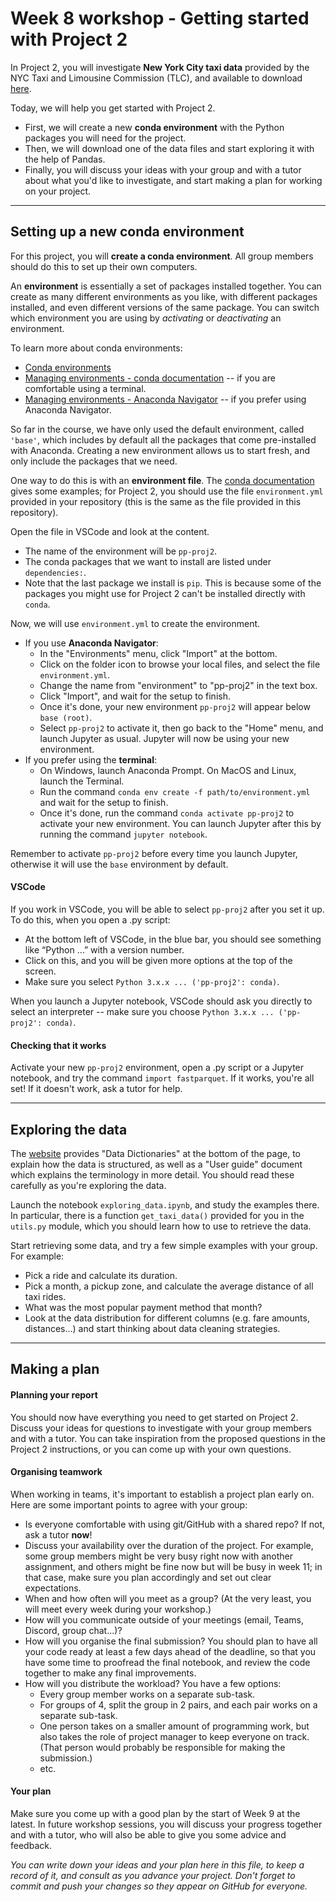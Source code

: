 # Week 8 workshop - Getting started with Project 2

In Project 2, you will investigate **New York City taxi data** provided by the NYC Taxi and Limousine Commission (TLC), and available to download [here](https://www1.nyc.gov/site/tlc/about/tlc-trip-record-data.page).

Today, we will help you get started with Project 2.

- First, we will create a new **conda environment** with the Python packages you will need for the project.
- Then, we will download one of the data files and start exploring it with the help of Pandas.
- Finally, you will discuss your ideas with your group and with a tutor about what you'd like to investigate, and start making a plan for working on your project.

---
## Setting up a new conda environment

For this project, you will **create a conda environment**. All group members should do this to set up their own computers.

An **environment** is essentially a set of packages installed together. You can create as many different environments as you like, with different packages installed, and even different versions of the same package. You can switch which environment you are using by *activating* or *deactivating* an environment.

To learn more about conda environments:

- [Conda environments](https://conda.io/projects/conda/en/latest/user-guide/concepts/environments.html)
- [Managing environments - conda documentation](https://conda.io/projects/conda/en/latest/user-guide/tasks/manage-environments.html) -- if you are comfortable using a terminal.
- [Managing environments - Anaconda Navigator](https://docs.anaconda.com/anaconda/navigator/tutorials/manage-environments/#creating-a-new-environment) -- if you prefer using Anaconda Navigator.

So far in the course, we have only used the default environment, called `'base'`, which includes by default all the packages that come pre-installed with Anaconda. Creating a new environment allows us to start fresh, and only include the packages that we need.

One way to do this is with an **environment file**. The [conda documentation](https://docs.conda.io/projects/conda/en/latest/user-guide/tasks/manage-environments.html#create-env-file-manually) gives some examples; for Project 2, you should use the file `environment.yml` provided in your repository (this is the same as the file provided in this repository).

Open the file in VSCode and look at the content.

- The name of the environment will be `pp-proj2`.
- The conda packages that we want to install are listed under `dependencies:`.
- Note that the last package we install is `pip`. This is because some of the packages you might use for Project 2 can't be installed directly with `conda`.

Now, we will use `environment.yml` to create the environment.

- If you use **Anaconda Navigator**:
    - In the "Environments" menu, click "Import" at the bottom.
    - Click on the folder icon to browse your local files, and select the file `environment.yml`.
    - Change the name from "environment" to "pp-proj2" in the text box.
    - Click "Import", and wait for the setup to finish.
    - Once it's done, your new environment `pp-proj2` will appear below `base (root)`.
    - Select `pp-proj2` to activate it, then go back to the "Home" menu, and launch Jupyter as usual. Jupyter will now be using your new environment.
- If you prefer using the **terminal**:
    - On Windows, launch Anaconda Prompt. On MacOS and Linux, launch the Terminal.
    - Run the command `conda env create -f path/to/environment.yml` and wait for the setup to finish.
    - Once it's done, run the command `conda activate pp-proj2` to activate your new environment. You can launch Jupyter after this by running the command `jupyter notebook`.

Remember to activate `pp-proj2` before every time you launch Jupyter, otherwise it will use the `base` environment by default.

#### VSCode

If you work in VSCode, you will be able to select `pp-proj2` after you set it up. To do this, when you open a .py script:

- At the bottom left of VSCode, in the blue bar, you should see something like “Python …” with a version number.
- Click on this, and you will be given more options at the top of the screen.
- Make sure you select `Python 3.x.x ... ('pp-proj2': conda)`.

When you launch a Jupyter notebook, VSCode should ask you directly to select an interpreter -- make sure you choose `Python 3.x.x ... ('pp-proj2': conda)`.

#### Checking that it works

Activate your new `pp-proj2` environment, open a .py script or a Jupyter notebook, and try the command `import fastparquet`. If it works, you're all set! If it doesn't work, ask a tutor for help.

---

## Exploring the data

The [website](https://www.nyc.gov/site/tlc/about/tlc-trip-record-data.page) provides "Data Dictionaries" at the bottom of the page, to explain how the data is structured, as well as a "User guide" document which explains the terminology in more detail. You should read these carefully as you're exploring the data.

Launch the notebook `exploring_data.ipynb`, and study the examples there. In particular, there is a function `get_taxi_data()` provided for you in the `utils.py` module, which you should learn how to use to retrieve the data.

Start retrieving some data, and try a few simple examples with your group. For example:

- Pick a ride and calculate its duration.
- Pick a month, a pickup zone, and calculate the average distance of all taxi rides.
- What was the most popular payment method that month?
- Look at the data distribution for different columns (e.g. fare amounts, distances...) and start thinking about data cleaning strategies.

---

## Making a plan

#### Planning your report

You should now have everything you need to get started on Project 2. Discuss your ideas for questions to investigate with your group members and with a tutor. You can take inspiration from the proposed questions in the Project 2 instructions, or you can come up with your own questions.

#### Organising teamwork

When working in teams, it's important to establish a project plan early on. Here are some important points to agree with your group:

- Is everyone comfortable with using git/GitHub with a shared repo? If not, ask a tutor **now**!
- Discuss your availability over the duration of the project. For example, some group members might be very busy right now with another assignment, and others might be fine now but will be busy in week 11; in that case, make sure you plan accordingly and set out clear expectations.
- When and how often will you meet as a group? (At the very least, you will meet every week during your workshop.)
- How will you communicate outside of your meetings (email, Teams, Discord, group chat...)?
- How will you organise the final submission? You should plan to have all your code ready at least a few days ahead of the deadline, so that you have some time to proofread the final notebook, and review the code together to make any final improvements.
- How will you distribute the workload? You have a few options:
    - Every group member works on a separate sub-task.
    - For groups of 4, split the group in 2 pairs, and each pair works on a separate sub-task.
    - One person takes on a smaller amount of programming work, but also takes the role of project manager to keep everyone on track. (That person would probably be responsible for making the submission.)
    - etc.


#### Your plan

Make sure you come up with a good plan by the start of Week 9 at the latest. In future workshop sessions, you will discuss your progress together and with a tutor, who will also be able to give you some advice and feedback.

*You can write down your ideas and your plan here in this file, to keep a record of it, and consult as you advance your project. Don't forget to commit and push your changes so they appear on GitHub for everyone.*
